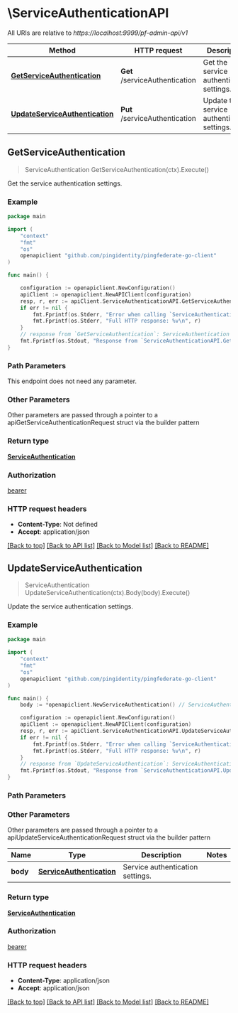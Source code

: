 # \ServiceAuthenticationAPI

All URIs are relative to *https://localhost:9999/pf-admin-api/v1*

Method | HTTP request | Description
------------- | ------------- | -------------
[**GetServiceAuthentication**](ServiceAuthenticationAPI.md#GetServiceAuthentication) | **Get** /serviceAuthentication | Get the service authentication settings.
[**UpdateServiceAuthentication**](ServiceAuthenticationAPI.md#UpdateServiceAuthentication) | **Put** /serviceAuthentication | Update the service authentication settings.



## GetServiceAuthentication

> ServiceAuthentication GetServiceAuthentication(ctx).Execute()

Get the service authentication settings.

### Example

```go
package main

import (
    "context"
    "fmt"
    "os"
    openapiclient "github.com/pingidentity/pingfederate-go-client"
)

func main() {

    configuration := openapiclient.NewConfiguration()
    apiClient := openapiclient.NewAPIClient(configuration)
    resp, r, err := apiClient.ServiceAuthenticationAPI.GetServiceAuthentication(context.Background()).Execute()
    if err != nil {
        fmt.Fprintf(os.Stderr, "Error when calling `ServiceAuthenticationAPI.GetServiceAuthentication``: %v\n", err)
        fmt.Fprintf(os.Stderr, "Full HTTP response: %v\n", r)
    }
    // response from `GetServiceAuthentication`: ServiceAuthentication
    fmt.Fprintf(os.Stdout, "Response from `ServiceAuthenticationAPI.GetServiceAuthentication`: %v\n", resp)
}
```

### Path Parameters

This endpoint does not need any parameter.

### Other Parameters

Other parameters are passed through a pointer to a apiGetServiceAuthenticationRequest struct via the builder pattern


### Return type

[**ServiceAuthentication**](ServiceAuthentication.md)

### Authorization

[bearer](../README.md#bearer)

### HTTP request headers

- **Content-Type**: Not defined
- **Accept**: application/json

[[Back to top]](#) [[Back to API list]](../README.md#documentation-for-api-endpoints)
[[Back to Model list]](../README.md#documentation-for-models)
[[Back to README]](../README.md)


## UpdateServiceAuthentication

> ServiceAuthentication UpdateServiceAuthentication(ctx).Body(body).Execute()

Update the service authentication settings.



### Example

```go
package main

import (
    "context"
    "fmt"
    "os"
    openapiclient "github.com/pingidentity/pingfederate-go-client"
)

func main() {
    body := *openapiclient.NewServiceAuthentication() // ServiceAuthentication | Service authentication settings.

    configuration := openapiclient.NewConfiguration()
    apiClient := openapiclient.NewAPIClient(configuration)
    resp, r, err := apiClient.ServiceAuthenticationAPI.UpdateServiceAuthentication(context.Background()).Body(body).Execute()
    if err != nil {
        fmt.Fprintf(os.Stderr, "Error when calling `ServiceAuthenticationAPI.UpdateServiceAuthentication``: %v\n", err)
        fmt.Fprintf(os.Stderr, "Full HTTP response: %v\n", r)
    }
    // response from `UpdateServiceAuthentication`: ServiceAuthentication
    fmt.Fprintf(os.Stdout, "Response from `ServiceAuthenticationAPI.UpdateServiceAuthentication`: %v\n", resp)
}
```

### Path Parameters



### Other Parameters

Other parameters are passed through a pointer to a apiUpdateServiceAuthenticationRequest struct via the builder pattern


Name | Type | Description  | Notes
------------- | ------------- | ------------- | -------------
 **body** | [**ServiceAuthentication**](ServiceAuthentication.md) | Service authentication settings. | 

### Return type

[**ServiceAuthentication**](ServiceAuthentication.md)

### Authorization

[bearer](../README.md#bearer)

### HTTP request headers

- **Content-Type**: application/json
- **Accept**: application/json

[[Back to top]](#) [[Back to API list]](../README.md#documentation-for-api-endpoints)
[[Back to Model list]](../README.md#documentation-for-models)
[[Back to README]](../README.md)

